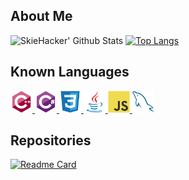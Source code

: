 ## About Me

![SkieHacker' Github Stats](https://github-readme-stats.vercel.app/api?username=SkieAdmin&count_private=true&show_icons=true&theme=radical)
[![Top Langs](https://github-readme-stats.vercel.app/api/top-langs/?username=SkieAdmin&layout=compact&theme=radical)](https://github.com/anuraghazra/github-readme-stats)

## Known Languages

<p>
  <a title="C++" href="https://www.learncpp.com/">
    <img width="35" src="https://github.com/devicons/devicon/blob/master/icons/cplusplus/cplusplus-original.svg" alt="CPP">
  </a>
  <a title="C#" href="https://www.w3schools.com/cs/default.asp">
    <img width="35" src="https://github.com/devicons/devicon/blob/master/icons/csharp/csharp-original.svg" alt="CSharp">
  </a>
  <a title="CSS" href="https://www.w3schools.com/css/">
    <img width="35" src="https://raw.githubusercontent.com/devicons/devicon/master/icons/css3/css3-original.svg" alt="CSS">
  </a>
  <a title="Java" href="https://www.w3schools.com/java"/>
    <img width="35" src="https://raw.githubusercontent.com/devicons/devicon/master/icons/java/java-original.svg" alt="Java">
  </a>
  <a title="JavaScript" href="https://www.w3schools.com/js/DEFAULT.asp"/>
    <img width="35" src="https://raw.githubusercontent.com/devicons/devicon/master/icons/javascript/javascript-original.svg" alt="JavaScript">
  </a>
  <a title="MySQL" href="https://www.mysqltutorial.org/"/>
    <img width="35" src="https://raw.githubusercontent.com/devicons/devicon/master/icons/mysql/mysql-original.svg" alt="MySQL">
  </a>
</p>

## Repositories

[![Readme Card](https://github-readme-stats.vercel.app/api/pin/?username=SkieAdmin&repo=Panda-Respiratory&theme=radical)](https://github.com/anuraghazra/github-readme-stats)
